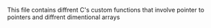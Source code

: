 This file contains diffrent C's custom functions that involve pointer to pointers and diffrent dimentional arrays
